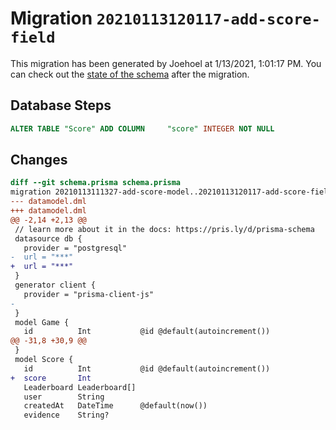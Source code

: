# Migration `20210113120117-add-score-field`

This migration has been generated by Joehoel at 1/13/2021, 1:01:17 PM.
You can check out the [state of the schema](./schema.prisma) after the migration.

## Database Steps

```sql
ALTER TABLE "Score" ADD COLUMN     "score" INTEGER NOT NULL
```

## Changes

```diff
diff --git schema.prisma schema.prisma
migration 20210113111327-add-score-model..20210113120117-add-score-field
--- datamodel.dml
+++ datamodel.dml
@@ -2,14 +2,13 @@
 // learn more about it in the docs: https://pris.ly/d/prisma-schema
 datasource db {
   provider = "postgresql"
-  url = "***"
+  url = "***"
 }
 generator client {
   provider = "prisma-client-js"
-
 }
 model Game {
   id          Int           @id @default(autoincrement())
@@ -31,8 +30,9 @@
 }
 model Score {
   id          Int           @id @default(autoincrement())
+  score       Int
   Leaderboard Leaderboard[]
   user        String
   createdAt   DateTime      @default(now())
   evidence    String?
```


